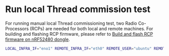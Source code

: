 # Run local Thread commission test
For running manual local Thread commissioning test, two Radio Co-Processors (RCPs) are needed for both local and remote machines. 
For building and flashing RCP firmware, please refer to [Build and flash RCP firmware on nRF52480 dongle](https://github.com/canonical/openthread-border-router-snap/wiki/Setup-OpenThread-Border-Router-with-nRF52840-Dongle#build-and-flash-rcp-firmware-on-nrf52480-dongle).

```bash
LOCAL_INFRA_IF="eno1" REMOTE_INFRA_IF="eth0" REMOTE_USER="ubuntu" REMOTE_PASSWORD="abcdef" REMOTE_IP="192.168.178.95" go test -v -failfast -count 1
```


